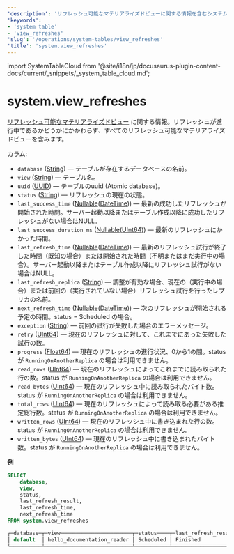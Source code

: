 ```yaml
---
'description': 'リフレッシュ可能なマテリアライズドビューに関する情報を含むシステムテーブルです。'
'keywords':
- 'system table'
- 'view_refreshes'
'slug': '/operations/system-tables/view_refreshes'
'title': 'system.view_refreshes'
---
```


import SystemTableCloud from '@site/i18n/jp/docusaurus-plugin-content-docs/current/_snippets/_system_table_cloud.md';


# system.view_refreshes

<SystemTableCloud/>

[リフレッシュ可能なマテリアライズドビュー](../../sql-reference/statements/create/view.md#refreshable-materialized-view) に関する情報。リフレッシュが進行中であるかどうかにかかわらず、すべてのリフレッシュ可能なマテリアライズドビューを含みます。

カラム:

- `database` ([String](../../sql-reference/data-types/string.md)) — テーブルが存在するデータベースの名前。
- `view` ([String](../../sql-reference/data-types/string.md)) — テーブル名。
- `uuid` ([UUID](../../sql-reference/data-types/uuid.md)) — テーブルのuuid (Atomic database)。
- `status` ([String](../../sql-reference/data-types/string.md)) — リフレッシュの現在の状態。
- `last_success_time` ([Nullable](../../sql-reference/data-types/nullable.md)([DateTime](../../sql-reference/data-types/datetime.md))) — 最新の成功したリフレッシュが開始された時間。サーバー起動以降またはテーブル作成以降に成功したリフレッシュがない場合はNULL。
- `last_success_duration_ms` ([Nullable](../../sql-reference/data-types/nullable.md)([UInt64](../../sql-reference/data-types/int-uint.md))) — 最新のリフレッシュにかかった時間。
- `last_refresh_time` ([Nullable](../../sql-reference/data-types/nullable.md)([DateTime](../../sql-reference/data-types/datetime.md))) — 最新のリフレッシュ試行が終了した時間（既知の場合）または開始された時間（不明またはまだ実行中の場合）。サーバー起動以降またはテーブル作成以降にリフレッシュ試行がない場合はNULL。
- `last_refresh_replica` ([String](../../sql-reference/data-types/string.md)) — 調整が有効な場合、現在の（実行中の場合）または前回の（実行されていない場合）リフレッシュ試行を行ったレプリカの名前。
- `next_refresh_time` ([Nullable](../../sql-reference/data-types/nullable.md)([DateTime](../../sql-reference/data-types/datetime.md))) — 次のリフレッシュが開始される予定の時間。status = Scheduled の場合。
- `exception` ([String](../../sql-reference/data-types/string.md)) — 前回の試行が失敗した場合のエラーメッセージ。
- `retry` ([UInt64](../../sql-reference/data-types/int-uint.md)) — 現在のリフレッシュに対して、これまでにあった失敗した試行の数。
- `progress` ([Float64](../../sql-reference/data-types/float.md)) — 現在のリフレッシュの進行状況、0から1の間。status が `RunningOnAnotherReplica` の場合は利用できません。
- `read_rows` ([UInt64](../../sql-reference/data-types/int-uint.md)) — 現在のリフレッシュによってこれまでに読み取られた行の数。status が `RunningOnAnotherReplica` の場合は利用できません。
- `read_bytes` ([UInt64](../../sql-reference/data-types/int-uint.md)) — 現在のリフレッシュ中に読み取られたバイト数。status が `RunningOnAnotherReplica` の場合は利用できません。
- `total_rows` ([UInt64](../../sql-reference/data-types/int-uint.md)) — 現在のリフレッシュによって読み取る必要がある推定総行数。status が `RunningOnAnotherReplica` の場合は利用できません。
- `written_rows` ([UInt64](../../sql-reference/data-types/int-uint.md)) — 現在のリフレッシュ中に書き込まれた行の数。status が `RunningOnAnotherReplica` の場合は利用できません。
- `written_bytes` ([UInt64](../../sql-reference/data-types/int-uint.md)) — 現在のリフレッシュ中に書き込まれたバイト数。status が `RunningOnAnotherReplica` の場合は利用できません。

**例**

```sql
SELECT
    database,
    view,
    status,
    last_refresh_result,
    last_refresh_time,
    next_refresh_time
FROM system.view_refreshes

┌─database─┬─view───────────────────────┬─status────┬─last_refresh_result─┬───last_refresh_time─┬───next_refresh_time─┐
│ default  │ hello_documentation_reader │ Scheduled │ Finished            │ 2023-12-01 01:24:00 │ 2023-12-01 01:25:00 │
└──────────┴────────────────────────────┴───────────┴─────────────────────┴─────────────────────┴─────────────────────┘
```
